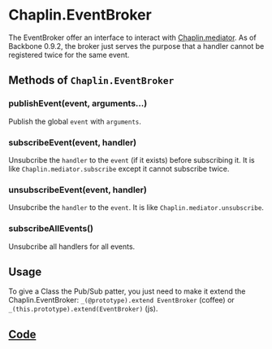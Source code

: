 # Chaplin.EventBroker

The EventBroker offer an interface to interact with [Chaplin.mediator](./chaplin.mediator.md). As of Backbone 0.9.2, the broker just serves the purpose that a handler cannot be registered twice for the same event.

## Methods of `Chaplin.EventBroker`

### publishEvent(event, arguments...)
Publish the global `event` with `arguments`.


### subscribeEvent(event, handler)
Unsubcribe the `handler` to the `event` (if it exists) before subscribing it. It is like `Chaplin.mediator.subscribe` except it cannot subscribe twice.


### unsubscribeEvent(event, handler)
Unsubcribe the `handler` to the `event`. It is like `Chaplin.mediator.unsubscribe`.


### subscribeAllEvents()
Unsubcribe all handlers for all events.

## Usage

To give a Class the Pub/Sub patter, you just need to make it extend the Chaplin.EventBroker: `_(@prototype).extend EventBroker` (coffee) or `_(this.prototype).extend(EventBroker)` (js).

## [Code](https://github.com/chaplinjs/chaplin/blob/master/src/chaplin/lib/event_broker.coffee)
